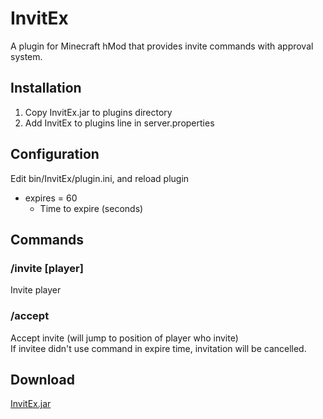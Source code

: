 # InvitEx

A plugin for Minecraft hMod that provides invite commands with approval system.

## Installation

1. Copy InvitEx.jar to plugins directory
1. Add InvitEx to plugins line in server.properties

## Configuration

Edit bin/InvitEx/plugin.ini, and reload plugin

* expires = 60
	* Time to expire (seconds) 

## Commands

### /invite [player]
Invite player

### /accept
Accept invite (will jump to position of player who invite)<br />
If invitee didn't use command in expire time, invitation will be cancelled.

## Download
[InvitEx.jar](https://github.com/palm3r/Hey0Plugins/raw/master/plugins/InvitEx.jar)
